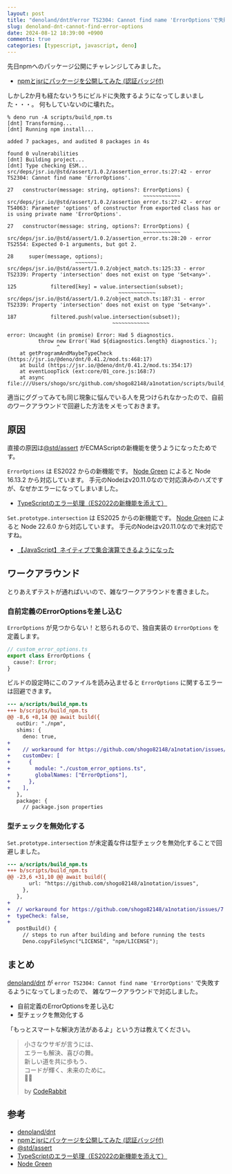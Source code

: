 ```yaml
---
layout: post
title: "denoland/dntがerror TS2304: Cannot find name 'ErrorOptions'で失敗する"
slug: denoland-dnt-cannot-find-error-options
date: 2024-08-12 18:39:00 +0900
comments: true
categories: [typescript, javascript, deno]
---
```


先日npmへのパッケージ公開にチャレンジしてみました。

- [npmとjsrにパッケージを公開してみた (認証バッジ付) ](https://shogo82148.github.io/blog/2024/06/23/2024-06-23-publish-to-npm-and-jsr/)

しかし2か月も経たないうちにビルドに失敗するようになってしまいました・・・。
何もしていないのに壊れた。

```plain
% deno run -A scripts/build_npm.ts
[dnt] Transforming...
[dnt] Running npm install...

added 7 packages, and audited 8 packages in 4s

found 0 vulnerabilities
[dnt] Building project...
[dnt] Type checking ESM...
src/deps/jsr.io/@std/assert/1.0.2/assertion_error.ts:27:42 - error TS2304: Cannot find name 'ErrorOptions'.

27   constructor(message: string, options?: ErrorOptions) {
                                            ~~~~~~~~~~~~
src/deps/jsr.io/@std/assert/1.0.2/assertion_error.ts:27:42 - error TS4063: Parameter 'options' of constructor from exported class has or is using private name 'ErrorOptions'.

27   constructor(message: string, options?: ErrorOptions) {
                                            ~~~~~~~~~~~~
src/deps/jsr.io/@std/assert/1.0.2/assertion_error.ts:28:20 - error TS2554: Expected 0-1 arguments, but got 2.

28     super(message, options);
                      ~~~~~~~
src/deps/jsr.io/@std/assert/1.0.2/object_match.ts:125:33 - error TS2339: Property 'intersection' does not exist on type 'Set<any>'.

125           filtered[key] = value.intersection(subset);
                                    ~~~~~~~~~~~~
src/deps/jsr.io/@std/assert/1.0.2/object_match.ts:187:31 - error TS2339: Property 'intersection' does not exist on type 'Set<any>'.

187           filtered.push(value.intersection(subset));
                                  ~~~~~~~~~~~~

error: Uncaught (in promise) Error: Had 5 diagnostics.
          throw new Error(`Had ${diagnostics.length} diagnostics.`);
                ^
    at getProgramAndMaybeTypeCheck (https://jsr.io/@deno/dnt/0.41.2/mod.ts:468:17)
    at build (https://jsr.io/@deno/dnt/0.41.2/mod.ts:354:17)
    at eventLoopTick (ext:core/01_core.js:168:7)
    at async file:///Users/shogo/src/github.com/shogo82148/a1notation/scripts/build_npm.ts:6:1
```

適当にググってみても同じ現象に悩んでいる人を見つけられなかったので、自前のワークアラウンドで回避した方法をメモっておきます。

## 原因

直接の原因は[@std/assert](https://jsr.io/@std/assert) がECMAScriptの新機能を使うようになったためです。

`ErrorOptions` は ES2022 からの新機能です。
[Node Green](https://node.green/) によると Node 16.13.2 から対応しています。
手元のNodeはv20.11.0なので対応済みのハズですが、なぜかエラーになってしまいました。

- [TypeScriptのエラー処理（ES2022の新機能を添えて）](https://speakerdeck.com/akeno/typescriptfalseerachu-li-es2022falsexin-ji-neng-wotian-ete)

`Set.prototype.intersection` は ES2025 からの新機能です。
[Node Green](https://node.green/) によると Node 22.6.0 から対応しています。
手元のNodeはv20.11.0なので未対応ですね。

- [【JavaScript】ネイティブで集合演算できるようになった](https://qiita.com/rana_kualu/items/444cbac3a2ca26152d7a)

## ワークアラウンド

とりあえずテストが通ればいいので、雑なワークアラウンドを書きました。

### 自前定義のErrorOptionsを差し込む

`ErrorOptions` が見つからない！と怒られるので、独自実装の `ErrorOptions` を定義します。

```typescript
// custom_error_options.ts
export class ErrorOptions {
  cause?: Error;
}
```

ビルドの設定時にこのファイルを読み込ませると `ErrorOptions` に関するエラーは回避できます。

```diff
--- a/scripts/build_npm.ts
+++ b/scripts/build_npm.ts
@@ -8,6 +8,14 @@ await build({
   outDir: "./npm",
   shims: {
     deno: true,
+
+    // workaround for https://github.com/shogo82148/a1notation/issues/7
+    customDev: [
+      {
+        module: "./custom_error_options.ts",
+        globalNames: ["ErrorOptions"],
+      },
+    ],
   },
   package: {
     // package.json properties
```

### 型チェックを無効化する

`Set.prototype.intersection` が未定義な件は型チェックを無効化することで回避しました。

```diff
--- a/scripts/build_npm.ts
+++ b/scripts/build_npm.ts
@@ -23,6 +31,10 @@ await build({
       url: "https://github.com/shogo82148/a1notation/issues",
     },
   },
+
+  // workaround for https://github.com/shogo82148/a1notation/issues/7
+  typeCheck: false,
+
   postBuild() {
     // steps to run after building and before running the tests
     Deno.copyFileSync("LICENSE", "npm/LICENSE");
```

## まとめ

[denoland/dnt](https://github.com/denoland/dnt) が `error TS2304: Cannot find name 'ErrorOptions'` で失敗するようになってしまったので、
雑なワークアラウンドで対応しました。

- 自前定義のErrorOptionsを差し込む
- 型チェックを無効化する

「もっとスマートな解決方法があるよ」という方は教えてください。

> 小さなウサギが言うには、\
> エラーも解決、喜びの舞。\
> 新しい道を共に歩もう、\
>コードが輝く、未来のために。\
> 🐇✨
>
> by [CodeRabbit](https://coderabbit.ai/)

## 参考

- [denoland/dnt](https://github.com/denoland/dnt)
- [npmとjsrにパッケージを公開してみた (認証バッジ付) ](https://shogo82148.github.io/blog/2024/06/23/2024-06-23-publish-to-npm-and-jsr/)
- [@std/assert](https://jsr.io/@std/assert)
- [TypeScriptのエラー処理（ES2022の新機能を添えて）](https://speakerdeck.com/akeno/typescriptfalseerachu-li-es2022falsexin-ji-neng-wotian-ete)
- [Node Green](https://node.green/)
